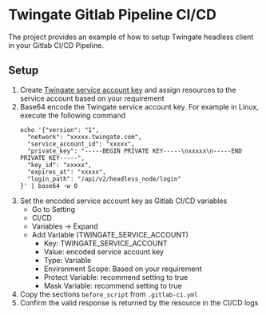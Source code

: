 # Twingate Gitlab Pipeline CI/CD
The project provides an example of how to setup Twingate headless client in your Gitlab CI/CD Pipeline.

## Setup
1. Create [Twingate service account key](https://www.twingate.com/docs/services/) and assign resources to the service account based on your requirement
2. Base64 encode the Twingate service account key. For example in Linux, execute the following command
    ```
    echo '{"version": "1",
      "network": "xxxxx.twingate.com",
      "service_account_id": "xxxxx",
      "private_key": "-----BEGIN PRIVATE KEY-----\nxxxxx\n-----END PRIVATE KEY-----",
      "key_id": "xxxxx",
      "expires_at": "xxxxx",
      "login_path": "/api/v2/headless_node/login"
    }' | base64 -w 0   
    ```
3. Set the encoded service account key as Gitlab CI/CD variables
   * Go to Setting
   * CI/CD
   * Variables -> Expand
   * Add Variable (TWINGATE_SERVICE_ACCOUNT)
     * Key: TWINGATE_SERVICE_ACCOUNT
     * Value: encoded service account key
     * Type: Variable
     * Environment Scope: Based on your requirement
     * Protect Variable: recommend setting to true
     * Mask Variable: recommend setting to true
4. Copy the sections `before_script` from `.gitlab-ci.yml`
5. Confirm the valid response is returned by the resource in the CI/CD logs